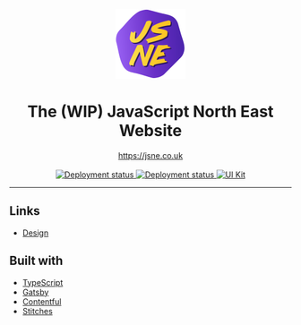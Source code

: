 <div align="center">
  <a href="https://jsne.co.uk" target="_blank">
    <img alt="JSNE logo" src="./src/assets/images/logo.svg" width="124px" />
  </a>
  <h1>The (WIP) JavaScript North East Website</h1>
  <a href="https://jsne.co.uk" target="_blank">https://jsne.co.uk</a>

  <br />
  <br />

<a href="https://www.figma.com/file/O24nLj4pfD9rMKYhkjetzM/JSNE-Site-2020?node-id=252%3A0">
  <img alt="Deployment status" src="https://img.shields.io/badge/Design-Figma-blue">
</a>
<a href="https://app.netlify.com/sites/jsne-website/deploys">
  <img alt="Deployment status" src="https://img.shields.io/netlify/57164a3b-9cad-472f-bfc4-56171dc261c3?label=Website">
</a>
<a href="https://jsne-ui.netlify.app">
  <img alt="UI Kit" src="https://img.shields.io/netlify/a236bde7-e808-44d0-8578-2ae647d2a615?label=UI%20Kit">
</a>

</div>

---

## Links

- [Design](https://www.figma.com/file/O24nLj4pfD9rMKYhkjetzM/JSNE-Site-2020?node-id=252%3A0)

## Built with

- [TypeScript](https://www.typescriptlang.org/)
- [Gatsby](https://www.gatsbyjs.com/)
- [Contentful](https://www.contentful.com/)
- [Stitches](https://stitches.dev/)
